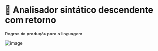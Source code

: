 # 🤖 Analisador sintático descendente com retorno 


Regras de produção para a linguagem 

![image](https://user-images.githubusercontent.com/44413008/142778420-d6d5fb84-2fde-4f13-bd35-a449d1a97bbd.png)

